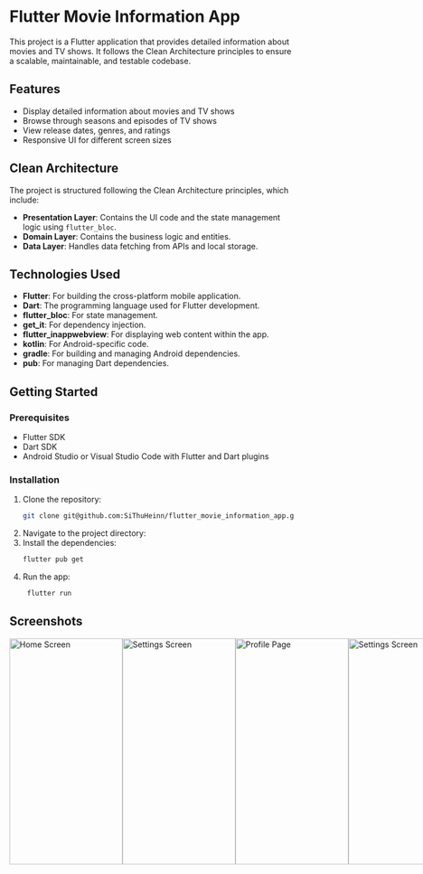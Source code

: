 # Flutter Movie Information App

This project is a Flutter application that provides detailed information about movies and TV shows.
It follows the Clean Architecture principles to ensure a scalable, maintainable, and testable
codebase.

## Features

- Display detailed information about movies and TV shows
- Browse through seasons and episodes of TV shows
- View release dates, genres, and ratings
- Responsive UI for different screen sizes

## Clean Architecture

The project is structured following the Clean Architecture principles, which include:

- **Presentation Layer**: Contains the UI code and the state management logic using `flutter_bloc`.
- **Domain Layer**: Contains the business logic and entities.
- **Data Layer**: Handles data fetching from APIs and local storage.

## Technologies Used

- **Flutter**: For building the cross-platform mobile application.
- **Dart**: The programming language used for Flutter development.
- **flutter_bloc**: For state management.
- **get_it**: For dependency injection.
- **flutter_inappwebview**: For displaying web content within the app.
- **kotlin**: For Android-specific code.
- **gradle**: For building and managing Android dependencies.
- **pub**: For managing Dart dependencies.

## Getting Started

### Prerequisites

- Flutter SDK
- Dart SDK
- Android Studio or Visual Studio Code with Flutter and Dart plugins

### Installation

1. Clone the repository:
   ```sh
   git clone git@github.com:SiThuHeinn/flutter_movie_information_app.git
    ```
2. Navigate to the project directory:
3. Install the dependencies:
   ```sh
   flutter pub get
   ```
4. Run the app:
   ```sh
    flutter run
    ```

## Screenshots

<div style="display: flex; justify-content: space-around;">
   <img src="screenshots/home_screen.png" alt="Home Screen" width="200" height="400">
   <img src="screenshots/movie_details_screen.png" alt="Settings Screen" width="200" height="400">
   <img src="screenshots/search_screen.png" alt="Profile Page" width="200" height="400">
   <img src="screenshots/top_rated_screen.png" alt="Settings Screen" width="200" height="400">
   <img src="screenshots/film_stars_list_screen.png" alt="Settings Screen" width="200" height="400">
   <img src="screenshots/film_star_details_screen.png" alt="Settings Screen" width="200" height="400">
</div>